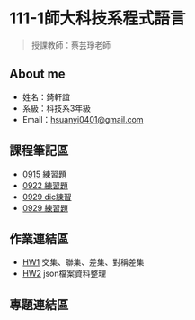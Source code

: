 # 111-1師大科技系程式語言
>授課教師：蔡芸琤老師

## About me
- 姓名：錡軒誼
- 系級：科技系3年級
- Email：hsuanyi0401@gmail.com

## 課程筆記區

- [0915 練習題](https://github.com/chihsuanyi/Python/blob/main/0915%E7%B7%B4%E7%BF%92.ipynb)
- [0922 練習題](https://github.com/chihsuanyi/Python/blob/main/0922練習.ipynb)
- [0929 dic練習](https://github.com/chihsuanyi/Python/blob/main/0929%20dictionary.ipynb)
- [0929 練習題](https://github.com/chihsuanyi/Python/blob/main/0929%20%E7%B7%B4%E7%BF%92.ipynb)
## 作業連結區
- [HW1](https://github.com/chihsuanyi/Python/tree/main/HW1) 交集、聯集、差集、對稱差集
- [HW2](https://github.com/chihsuanyi/Python/tree/main/HW2) json檔案資料整理
## 專題連結區
